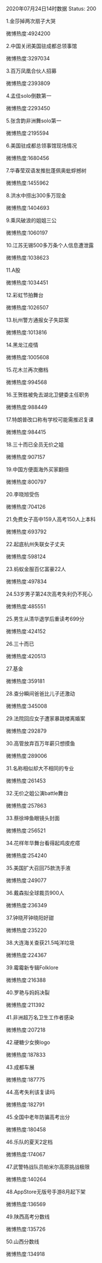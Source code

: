 2020年07月24日14时数据
Status: 200

1.金莎掉两次扇子大哭

微博热度:4924200

2.中国关闭美国驻成都总领事馆

微博热度:3297034

3.百万凤凰合伙人招募

微博热度:2393809

4.孟佳solo倒数第一

微博热度:2293450

5.张含韵非洲舞solo第一

微博热度:2195594

6.美国驻成都总领事馆现场情况

微博热度:1680456

7.华春莹双语发推批蓬佩奥蚍蜉撼树

微博热度:1455962

8.洪水中捞出300多万现金

微博热度:1404693

9.乘风破浪的姐姐三公

微博热度:1060197

10.江苏无锡500多万条个人信息遭泄露

微博热度:1038623

11.A股

微博热度:1034451

12.彩虹节拍舞台

微博热度:1026507

13.杭州警方通报女子失踪案

微博热度:1013816

14.黑龙江疫情

微博热度:1005608

15.花木兰再次撤档

微博热度:994568

16.王贺胜被免去湖北卫健委主任职务

微博热度:988449

17.特朗普改口称有学校可能需推迟复课

微博热度:984415

18.三十而已全员无价之姐

微博热度:907157

19.中国方便面海外买家翻倍

微博热度:800797

20.李晓旭受伤

微博热度:704126

21.免费女子高中159人高考150人上本科

微博热度:693792

22.起底杭州失联女子丈夫

微博热度:598124

23.蚂蚁金服百亿富豪22人

微博热度:497834

24.53岁男子第24次高考失利仍不死心

微博热度:485551

25.男生从清华退学后重读考699分

微博热度:424152

26.三十而已

微博热度:420513

27.基金

微博热度:359181

28.查分瞬间爸爸比儿子还激动

微博热度:345008

29.法院回应女子遭家暴跳楼离婚案

微博热度:292879

30.高管放弃百万年薪只想摸鱼

微博热度:289006

31.名称相似却大不相同的专业

微博热度:261453

32.无价之姐公演battle舞台

微博热度:257863

33.蔡徐坤鱼眼镜头封面

微博热度:256521

34.花样年华舞台看得起鸡皮疙瘩

微博热度:254240

35.美国扩大召回75款洗手液

微博热度:249077

36.戴森拟全球裁员900人

微博热度:236349

37.钟晓芹钟晓阳好甜

微博热度:235220

38.大连海关查获21.5吨洋垃圾

微博热度:224367

39.霉霉新专辑Folklore

微博热度:216388

40.罗艳与妈妈决裂

微博热度:211392

41.非洲超万名卫生工作者感染

微博热度:207218

42.硬糖少女换logo

微博热度:187833

43.成都车展

微博热度:187775

44.高考失利该复读吗

微博热度:182791

45.全国中老年防骗高考出分

微博热度:180458

46.乐队的夏天2定档

微博热度:174067

47.武警特战队员帕米尔高原挑战极限

微博热度:140264

48.AppStore无版号手游8月起下架

微博热度:136569

49.陕西高考分数线

微博热度:135726

50.山西分数线

微博热度:134918

